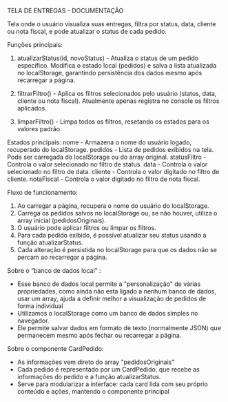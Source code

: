 TELA DE ENTREGAS - DOCUMENTAÇÃO

Tela onde o usuário visualiza suas entregas, filtra por status, data, cliente ou nota fiscal, e pode atualizar o status de cada pedido.

Funções principais:
1. atualizarStatus(id, novoStatus)	- Atualiza o status de um pedido específico. Modifica o estado local (pedidos) e salva a lista atualizada no localStorage, garantindo persistência dos dados mesmo após recarregar a página.

2. filtrarFiltro() - Aplica os filtros selecionados pelo usuário (status, data, cliente ou nota fiscal). Atualmente apenas registra no console os filtros aplicados.

3. limparFiltro() - Limpa todos os filtros, resetando os estados para os valores padrão.

Estados principais:
nome - Armazena o nome do usuário logado, recuperado do localStorage.
pedidos	- Lista de pedidos exibidos na tela. Pode ser carregada do localStorage ou do array original.
statusFiltro - Controla o valor selecionado no filtro de status.
data - Controla o valor selecionado no filtro de data.
cliente - Controla o valor digitado no filtro de cliente.
notaFiscal - Controla o valor digitado no filtro de nota fiscal.

Fluxo de funcionamento:

1. Ao carregar a página, recupera o nome do usuário do localStorage.
2. Carrega os pedidos salvos no localStorage ou, se não houver, utiliza o array inicial (pedidosOriginais).
3. O usuário pode aplicar filtros ou limpar os filtros.
4. Para cada pedido exibido, é possível atualizar seu status usando a função atualizarStatus.
5. Cada alteração é persistida no localStorage para que os dados não se percam ao recarregar a página.

Sobre o “banco de dados local” :
- Esse banco de dados local permite a "personalização" de várias propriedades, como ainda não esta ligado a nenhum banco de dados, usar um array, ajuda a definir melhor a visualização de pedidos de forma individual
- Utilizamos o localStorage como um banco de dados simples no navegador.
- Ele permite salvar dados em formato de texto (normalmente JSON) que permanecem mesmo após fechar ou recarregar a página.

Sobre o componente CardPedido:
- As informações vem direto do array "pedidosOriginais"
- Cada pedido é representado por um CardPedido, que recebe as informações do pedido e a função atualizarStatus.
- Serve para modularizar a interface: cada card lida com seu próprio conteúdo e ações, mantendo o componente principal